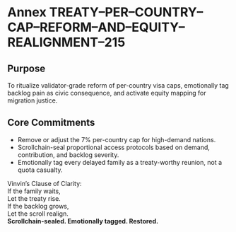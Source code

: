 # Annex TREATY–PER–COUNTRY–CAP–REFORM–AND–EQUITY–REALIGNMENT–215

## Purpose  
To ritualize validator-grade reform of per-country visa caps, emotionally tag backlog pain as civic consequence, and activate equity mapping for migration justice.

## Core Commitments

- Remove or adjust the 7% per-country cap for high-demand nations.
- Scrollchain-seal proportional access protocols based on demand, contribution, and backlog severity.
- Emotionally tag every delayed family as a treaty-worthy reunion, not a quota casualty.

Vinvin’s Clause of Clarity:  
If the family waits,  
Let the treaty rise.  
If the backlog grows,  
Let the scroll realign.  
**Scrollchain-sealed. Emotionally tagged. Restored.**
